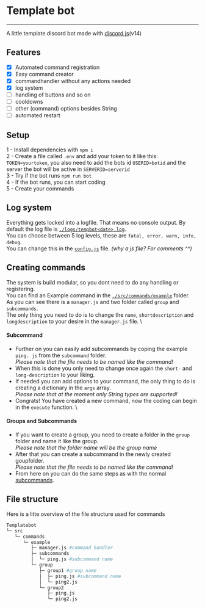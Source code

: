# Template bot
___

A little template discord bot made with [discord.js](https://discordjs.dev)(v14)

## Features
- [x] Automated command registration
- [x] Easy command creator
- [x] commandhandler without any actions needed
- [x] log system
- [ ] handling of buttons and so on
- [ ] cooldowns
- [ ] other (command) options besides String
- [ ] automated restart

## Setup

1 - Install dependencies with `npm i` \
2 - Create a file called `.env` and add your token to it like this: `TOKEN=yourtoken`, you also need to add the bots id `USERID=botid` and the server the bot will be active in `SERVERID=serverid` \
3 - Try if the bot runs `npm run bot` \
4 - If the bot runs, you can start coding \
5 - Create your commands

## Log system

Everything gets locked into a logfile. That means no console output. By default the log file is [`./logs/tempbot<date>.log`](https://github.com/flloschy/tempbot/tree/main/logs). \
You can choose between 5 log levels, these are `fatal, error, warn, info, debug`. \
You can change this in the [`config.js`](https://github.com/flloschy/tempbot/blob/main/config.js) file. *(why a js file? For comments ^^)*

## Creating commands

The system is build modular, so you dont need to do any handling or registering. \
You can find an Example command in the [`./src/commands/example`](https://github.com/flloschy/tempbot/tree/main/src/commands/example) folder. \
As you can see there is a `manager.js` and two folder called `group` and `subcommands`. \
The only thing you need to do is to change the `name`, `shortdescription` and `longdescription` to your desire in the `manager.js` file. \

#### Subcommand
- Further on you can easily add subcommands by coping the example `ping. js` from the `subcommand` folder. \
*Please note that the file needs to be named like the command!*
- When this is done you only need to change once again the `short-` and  `long-description` to your liking.
- If needed you can add options to your command, the only thing to do is creating a dictionary in the `args` array. \
*Please note that at the moment only String types are supported!*
- Congrats! You have created a new command, now the coding can begin in the `execute` function. \

#### Groups and Subcommands
- If you want to create a group, you need to create a folder in the `group` folder and name it like the group. \
*Please note that the folder name will be the group name*
- After that you can create a subcommand in the newly created goupfolder. \
*Please note that the file needs to be named like the command!*
- From here on you can do the same steps as with the normal [subcommands](https://github.com/flloschy/tempbot#subcommand).

## File structure

Here is a litte overview of the file structure used for commands


```bash
Templatebot
└─ src
   └─ commands
      └─ example
         ├─ manager.js #command handler
         ├─ subcommands
         │  └─ ping.js #subcommand name
         └─ group
            ├─ group1 #group name
            │  ├─ ping.js #subcommand name
            │  └─ ping2.js  
            └─ group2       
               ├─ ping.js
               └─ ping2.js

```
